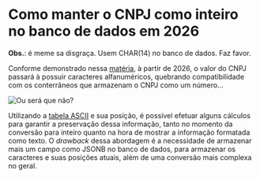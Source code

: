 # Como manter o CNPJ como inteiro no banco de dados em 2026

**Obs.**: é meme sa disgraça. Usem CHAR(14) no banco de dados. Faz favor.

Conforme demonstrado nessa [matéria](https://www.contabeis.com.br/noticias/65594/novo-cnpj-receita-federal-anuncia-mudancas-no-cadastro-de-empresas/), à partir de 2026, o valor do CNPJ passará à possuir caracteres alfanuméricos, quebrando compatibilidade com os conterrâneos que armazenam o CNPJ como um número... 

![Ou será que não?](https://media.tenor.com/n53AcEumMqQAAAAM/padrinhos-m%C3%A1gicos.gif)

Utilizando a [tabela ASCII](https://www.ascii-code.com/) e sua posição, é possível efetuar alguns cálculos para garantir a preservação dessa informação, tanto no momento da conversão para inteiro quanto na hora de mostrar a informação formatada como texto. O _drawback_ dessa abordagem é a necessidade de armazenar mais um campo como JSONB no banco de dados, para armazenar os caracteres e suas posições atuais, além de uma conversão mais complexa no geral.
